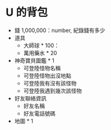 # U 的背包
- 錢 1,000,000：number, 紀錄錢有多少
- 道具
  - 大師球 * 100：
  - 萬用藥水 * 20
- 神奇寶貝圖鑑 * 1
  - 可登陸怪物名稱
  - 可登陸怪物出沒地點
  - 可登陸我有沒有該怪物
  - 可登陸我遇到幾次該怪物
- 好友聯絡資訊
  - 好友名稱
  - 好友電話號碼
- 地圖 * 1